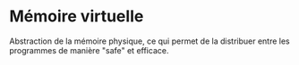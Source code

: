 # Mémoire virtuelle

Abstraction de la mémoire physique, ce qui permet de la distribuer entre les\
programmes de manière "safe" et efficace.
